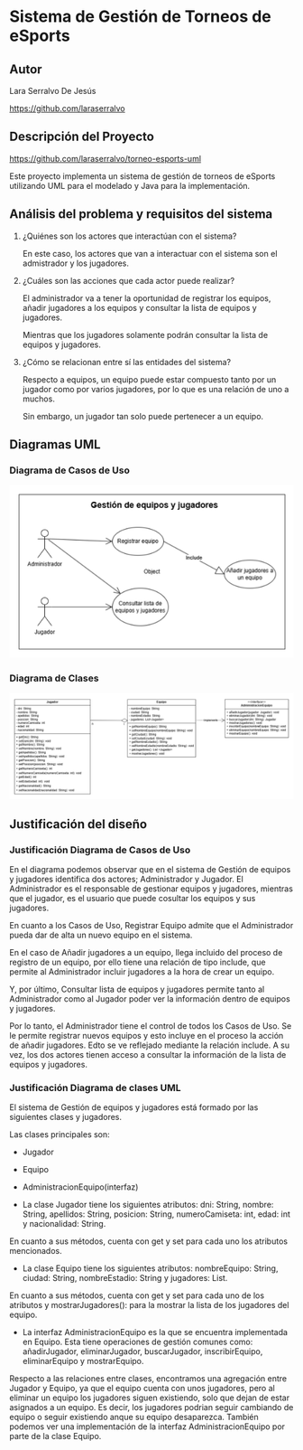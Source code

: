 # Sistema de Gestión de Torneos de eSports

## Autor
Lara Serralvo De Jesús

https://github.com/laraserralvo

## Descripción del Proyecto

https://github.com/laraserralvo/torneo-esports-uml

Este proyecto implementa un sistema de gestión de torneos de eSports utilizando 
UML para el modelado y Java para la implementación.

## Análisis del problema y requisitos del sistema

1. ¿Quiénes son los actores que interactúan con el sistema?

    En este caso, los actores que van a interactuar con el sistema son el admistrador
    y los jugadores.

2. ¿Cuáles son las acciones que cada actor puede realizar?

    El administrador va a tener la oportunidad de registrar los equipos, añadir jugadores
    a los equipos y consultar la lista de equipos y jugadores.

    Mientras que los jugadores solamente podrán consultar la lista de equipos y jugadores.


3. ¿Cómo se relacionan entre sí las entidades del sistema?

    Respecto a equipos, un equipo puede estar compuesto tanto por un jugador como por varios
    jugadores, por lo que es una relación de uno a muchos.

    Sin embargo, un jugador tan solo puede pertenecer a un equipo.

## Diagramas UML
### Diagrama de Casos de Uso

![Diagrama de casos de uso](diagrams/casos-uso.png)

### Diagrama de Clases

![Diagrama de clases](diagrams/clases.png)

## Justificación del diseño

### Justificación Diagrama de Casos de Uso

En el diagrama podemos observar que en el sistema de Gestión de equipos y jugadores identifica dos actores; Administrador y Jugador. El Administrador es el responsable de gestionar equipos y jugadores, mientras que el jugador, es el usuario que puede cosultar los equipos y sus jugadores.

En cuanto a los Casos de Uso, Registrar Equipo admite que el Administrador pueda dar de alta un nuevo equipo en el sistema. 

En el caso de Añadir jugadores a un equipo, llega incluido del proceso de registro de un equipo, por ello tiene una relación de tipo include, que permite al Administrador incluir jugadores a la hora de crear un equipo.

Y, por último, Consultar lista de equipos y jugadores permite tanto al Administrador como al Jugador poder ver la información dentro de equipos y jugadores.

Por lo tanto, el Administrador tiene el control de todos los Casos de Uso. Se le permite registrar nuevos equipos y esto incluye en el proceso la acción de añadir jugadores. Edto se ve reflejado mediante la relación include. A su vez, los dos actores tienen acceso a consultar la información de la lista de equipos y jugadores.

### Justificación Diagrama de clases UML

El sistema de Gestión de equipos y jugadores está formado por las siguientes clases y jugadores.

Las clases principales son:
- Jugador
- Equipo
- AdministracionEquipo(interfaz)

- La clase Jugador tiene los siguientes atributos: dni: String, nombre: String, apellidos: String, posicion: String, numeroCamiseta: int, edad: int y nacionalidad: String. 

En cuanto a sus métodos, cuenta con get y set para cada uno los atributos mencionados.

- La clase Equipo tiene los siguientes atributos: nombreEquipo: String, ciudad: String, nombreEstadio: String y jugadores: List<Jugador>.

En cuanto a sus métodos, cuenta con get y set para cada uno de los atributos y mostrarJugadores(): para la mostrar la lista de los jugadores del equipo.

- La interfaz AdministracionEquipo es la que se encuentra implementada en Equipo. Esta tiene operaciones de gestión comunes como: añadirJugador, eliminarJugador, buscarJugador, inscribirEquipo, eliminarEquipo y mostrarEquipo.

Respecto a las relaciones entre clases, encontramos una agregación entre Jugador y Equipo, ya que el equipo cuenta con unos jugadores, pero al eliminar un equipo los jugadores siguen existiendo, solo que dejan de estar asignados a un equipo. Es decir, los jugadores podrian seguir cambiando de equipo o seguir existiendo anque su equipo desaparezca. También podemos ver una implementación de la interfaz AdministracionEquipo por parte de la clase Equipo.
